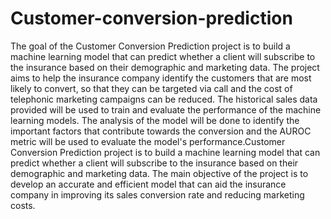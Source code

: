 # Customer-conversion-prediction


The goal of the Customer Conversion Prediction project is to build a machine learning model that can predict whether a client will subscribe to the insurance based on their demographic and marketing data. The project aims to help the insurance company identify the customers that are most likely to convert, so that they can be targeted via call and the cost of telephonic marketing campaigns can be reduced. The historical sales data provided will be used to train and evaluate the performance of the machine learning models. The analysis of the model will be done to identify the important factors that contribute towards the conversion and the AUROC metric will be used to evaluate the model's performance.Customer Conversion Prediction project is to build a machine learning model that can predict whether a client will subscribe to the insurance based on their demographic and marketing data. The main objective of the project is to develop an accurate and efficient model that can aid the insurance company in improving its sales conversion rate and reducing marketing costs.
